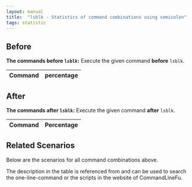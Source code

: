```yaml
---
layout: manual
title:  "lsblk - Statistics of command combinations using semicolon"
tags: statistic
---
```


## Before

__The commands before `lsblk`:__  Execute the given command __before__ `lsblk`.

| Command | percentage |
|--------|--------|



## After

__The commands after `lsblk`:__ Execute the given command __after__ `lsblk`.

| Command | Percentage | 
|-------|--------|



## Related Scenarios

Below are the scenarios for all command combinations above.

The description in the table is referenced from and can be used to search the one-line-command or the scripts in the website of CommandLineFu.




